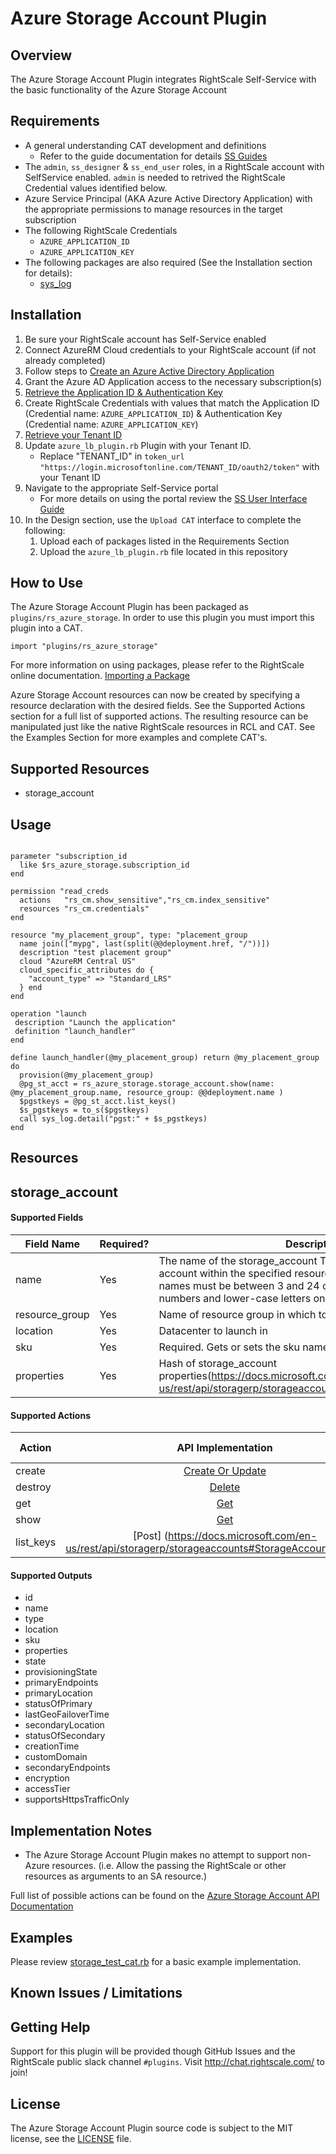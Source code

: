 # Azure Storage Account Plugin

## Overview
The Azure Storage Account Plugin integrates RightScale Self-Service with the basic functionality of the Azure Storage Account

## Requirements
- A general understanding CAT development and definitions
  - Refer to the guide documentation for details [SS Guides](http://docs.rightscale.com/ss/guides/)
- The `admin`, `ss_designer` & `ss_end_user` roles, in a RightScale account with SelfService enabled.  `admin` is needed to retrived the RightScale Credential values identified below.
- Azure Service Principal (AKA Azure Active Directory Application) with the appropriate permissions to manage resources in the target subscription
- The following RightScale Credentials
  - `AZURE_APPLICATION_ID`
  - `AZURE_APPLICATION_KEY`
- The following packages are also required (See the Installation section for details):
  - [sys_log](sys_log.rb)

## Installation
1. Be sure your RightScale account has Self-Service enabled
1. Connect AzureRM Cloud credentials to your RightScale account (if not already completed)
1. Follow steps to [Create an Azure Active Directory Application](https://docs.microsoft.com/en-us/azure/azure-resource-manager/resource-group-create-service-principal-portal#create-an-azure-active-directory-application)
1. Grant the Azure AD Application access to the necessary subscription(s)
1. [Retrieve the Application ID & Authentication Key](https://docs.microsoft.com/en-us/azure/azure-resource-manager/resource-group-create-service-principal-portal#get-application-id-and-authentication-key)
1. Create RightScale Credentials with values that match the Application ID (Credential name: `AZURE_APPLICATION_ID`) & Authentication Key (Credential name: `AZURE_APPLICATION_KEY`)
1. [Retrieve your Tenant ID](https://docs.microsoft.com/en-us/azure/azure-resource-manager/resource-group-create-service-principal-portal#get-tenant-id)
1. Update `azure_lb_plugin.rb` Plugin with your Tenant ID. 
   - Replace "TENANT_ID" in `token_url "https://login.microsoftonline.com/TENANT_ID/oauth2/token"` with your Tenant ID
1. Navigate to the appropriate Self-Service portal
   - For more details on using the portal review the [SS User Interface Guide](http://docs.rightscale.com/ss/guides/ss_user_interface_guide.html)
1. In the Design section, use the `Upload CAT` interface to complete the following:
   1. Upload each of packages listed in the Requirements Section
   1. Upload the `azure_lb_plugin.rb` file located in this repository
 
## How to Use
The Azure Storage Account Plugin has been packaged as `plugins/rs_azure_storage`. In order to use this plugin you must import this plugin into a CAT.
```
import "plugins/rs_azure_storage"
```
For more information on using packages, please refer to the RightScale online documentation. [Importing a Package](http://docs.rightscale.com/ss/guides/ss_packaging_cats.html#importing-a-package)

Azure Storage Account resources can now be created by specifying a resource declaration with the desired fields. See the Supported Actions section for a full list of supported actions.
The resulting resource can be manipulated just like the native RightScale resources in RCL and CAT. See the Examples Section for more examples and complete CAT's.

## Supported Resources
 - storage_account

## Usage
```

parameter "subscription_id
  like $rs_azure_storage.subscription_id
end

permission "read_creds
  actions   "rs_cm.show_sensitive","rs_cm.index_sensitive"
  resources "rs_cm.credentials"
end

resource "my_placement_group", type: "placement_group
  name join(["mypg", last(split(@@deployment.href, "/"))])
  description "test placement group"
  cloud "AzureRM Central US"
  cloud_specific_attributes do {
    "account_type" => "Standard_LRS"
  } end
end

operation "launch
 description "Launch the application"
 definition "launch_handler"
end

define launch_handler(@my_placement_group) return @my_placement_group do
  provision(@my_placement_group)
  @pg_st_acct = rs_azure_storage.storage_account.show(name: @my_placement_group.name, resource_group: @@deployment.name )
  $pgstkeys = @pg_st_acct.list_keys()
  $s_pgstkeys = to_s($pgstkeys)
  call sys_log.detail("pgst:" + $s_pgstkeys)
end
```
## Resources
## storage_account
#### Supported Fields
| Field Name | Required? | Description |
|------------|-----------|-------------|
|name|Yes|The name of the storage_account The name of the storage account within the specified resource group. Storage account names must be between 3 and 24 characters in length and use numbers and lower-case letters only.|
|resource_group|Yes|Name of resource group in which to create the storage_account|
|location|Yes|Datacenter to launch in|
|sku|Yes|Required. Gets or sets the sku name
|properties|Yes| Hash of storage_account properties(https://docs.microsoft.com/en-us/rest/api/storagerp/storageaccounts#StorageAccounts_Create)|

#### Supported Actions

| Action | API Implementation | Support Level |
|--------------|:----:|:-------------:|
| create| [Create Or Update](https://docs.microsoft.com/en-us/rest/api/storagerp/storageaccounts#StorageAccounts_Create) | Supported |
| destroy | [Delete](https://docs.microsoft.com/en-us/rest/api/storagerp/storageaccounts#StorageAccounts_Delete) | Supported |
| get | [Get](https://docs.microsoft.com/en-us/rest/api/storagerp/storageaccounts#StorageAccounts_GetProperties)| Supported |
| show| [Get](https://docs.microsoft.com/en-us/rest/api/storagerp/storageaccounts#StorageAccounts_GetProperties)| Supported |
| list_keys| [Post] (https://docs.microsoft.com/en-us/rest/api/storagerp/storageaccounts#StorageAccounts_ListKeys)| Supported |
#### Supported Outputs
- id
- name
- type
- location
- sku
- properties
- state
- provisioningState
- primaryEndpoints
- primaryLocation
- statusOfPrimary
- lastGeoFailoverTime
- secondaryLocation
- statusOfSecondary
- creationTime
- customDomain
- secondaryEndpoints
- encryption
- accessTier
- supportsHttpsTrafficOnly


## Implementation Notes
- The Azure Storage Account Plugin makes no attempt to support non-Azure resources. (i.e. Allow the passing the RightScale or other resources as arguments to an SA resource.) 

 
Full list of possible actions can be found on the [Azure Storage Account API Documentation](https://docs.microsoft.com/en-us/rest/api/network/loadbalancer/)
## Examples
Please review [storage_test_cat.rb](./storage_test_cat.rb) for a basic example implementation.
	
## Known Issues / Limitations

## Getting Help
Support for this plugin will be provided though GitHub Issues and the RightScale public slack channel `#plugins`.
Visit http://chat.rightscale.com/ to join!

## License
The Azure Storage Account Plugin source code is subject to the MIT license, see the [LICENSE](../../LICENSE) file.
